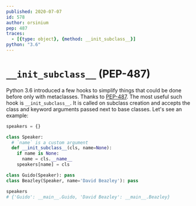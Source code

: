 ```yaml
---
published: 2020-07-07
id: 578
author: orsinium
pep: 487
traces:
  - [{type: object}, {method: __init_subclass__}]
python: "3.6"
---
```


# `__init_subclass__` (PEP-487)

Python 3.6 introduced a few hooks to simplify things that could be done before only with metaclasses. Thanks to [PEP-487](https://www.python.org/dev/peps/pep-0487/). The most useful such hook is `__init_subclass__`. It is called on subclass creation and accepts the class and keyword arguments passed next to base classes. Let's see an example:

```python
speakers = {}

class Speaker:
  # `name` is a custom argument
  def __init_subclass__(cls, name=None):
    if name is None:
      name = cls.__name__
    speakers[name] = cls

class Guido(Speaker): pass
class Beazley(Speaker, name='David Beazley'): pass

speakers
# {'Guido': __main__.Guido, 'David Beazley': __main__.Beazley}
```
